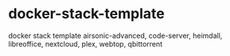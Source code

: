 # docker-stack-template
docker stack template
airsonic-advanced, code-server, heimdall, libreoffice, nextcloud, plex, webtop, qbittorrent
